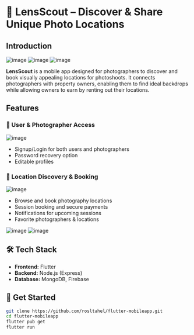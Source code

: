 # 📸 LensScout – Discover & Share Unique Photo Locations  

## Introduction  
![image](https://github.com/user-attachments/assets/8e197b24-4e3a-464a-bcec-31e8d34e27ef)
![image](https://github.com/user-attachments/assets/eec2dcb7-b56c-4f6e-a205-c7d9ea69d608)
![image](https://github.com/user-attachments/assets/5c3d2b92-c771-4657-b95d-0401eec47543)



**LensScout** is a mobile app designed for photographers to discover and book visually appealing locations for photoshoots. It connects photographers with property owners, enabling them to find ideal backdrops while allowing owners to earn by renting out their locations.  

## Features  

### 🔑 User & Photographer Access  
![image](https://github.com/user-attachments/assets/371fb131-c80a-44d7-b215-be5ec911897a)
 
- Signup/Login for both users and photographers  
- Password recovery option  
- Editable profiles  

### 🏡 Location Discovery & Booking  
![image](https://github.com/user-attachments/assets/b593055f-c45a-44d6-b82a-7779b8794e5a)
  
- Browse and book photography locations  
- Session booking and secure payments  
- Notifications for upcoming sessions  
- Favorite photographers & locations


![image](https://github.com/user-attachments/assets/240707d8-4d12-4559-90de-5fd1b8d47304)
![image](https://github.com/user-attachments/assets/db5961ad-f289-461b-94c7-8f34fe7bb7c5)


## 🛠️ Tech Stack  
- **Frontend:** Flutter  
- **Backend:** Node.js (Express)  
- **Database:** MongoDB, Firebase  

## 🎯 Get Started  
```sh
git clone https://github.com/rosltahel/flutter-mobileapp.git
cd flutter-mobileapp
flutter pub get
flutter run
